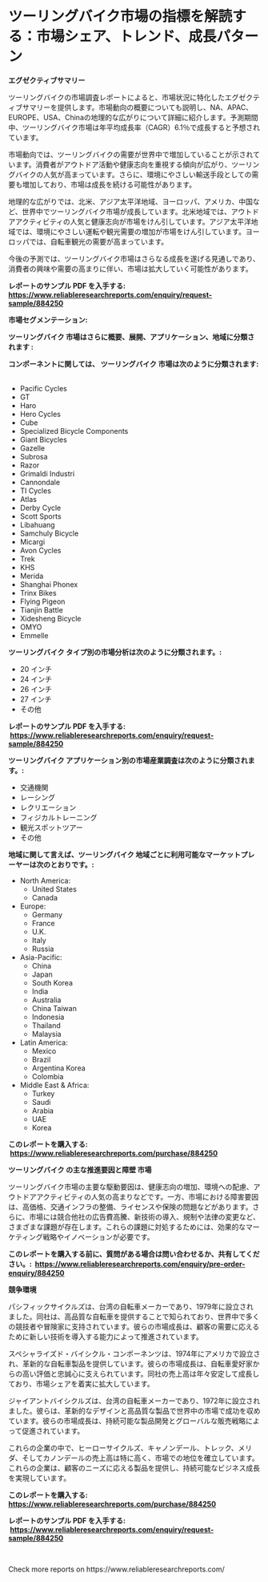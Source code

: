 <p><h1>ツーリングバイク市場の指標を解読する：市場シェア、トレンド、成長パターン</h1></p><p><strong>エグゼクティブサマリー</strong></p>
<p><p>ツーリングバイクの市場調査レポートによると、市場状況に特化したエグゼクティブサマリーを提供します。市場動向の概要についても説明し、NA、APAC、EUROPE、USA、Chinaの地理的な広がりについて詳細に紹介します。予測期間中、ツーリングバイク市場は年平均成長率（CAGR）6.1％で成長すると予想されています。</p><p>市場動向では、ツーリングバイクの需要が世界中で増加していることが示されています。消費者がアウトドア活動や健康志向を重視する傾向が広がり、ツーリングバイクの人気が高まっています。さらに、環境にやさしい輸送手段としての需要も増加しており、市場は成長を続ける可能性があります。</p><p>地理的な広がりでは、北米、アジア太平洋地域、ヨーロッパ、アメリカ、中国など、世界中でツーリングバイク市場が成長しています。北米地域では、アウトドアアクティビティの人気と健康志向が市場をけん引しています。アジア太平洋地域では、環境にやさしい運転や観光需要の増加が市場をけん引しています。ヨーロッパでは、自転車観光の需要が高まっています。</p><p>今後の予測では、ツーリングバイク市場はさらなる成長を遂げる見通しであり、消費者の興味や需要の高まりに伴い、市場は拡大していく可能性があります。</p></p>
<p><strong>レポートのサンプル PDF を入手する: <a href="https://www.reliableresearchreports.com/enquiry/request-sample/884250">https://www.reliableresearchreports.com/enquiry/request-sample/884250</a></strong></p>
<p><strong>市場セグメンテーション:</strong></p>
<p><strong> ツーリングバイク 市場はさらに概要、展開、アプリケーション、地域に分類されます :</strong></p>
<p><strong>コンポーネントに関しては、 ツーリングバイク 市場は次のように分類されます: &nbsp;</strong></p>
<p><ul><li>Pacific Cycles</li><li>GT</li><li>Haro</li><li>Hero Cycles</li><li>Cube</li><li>Specialized Bicycle Components</li><li>Giant Bicycles</li><li>Gazelle</li><li>Subrosa</li><li>Razor</li><li>Grimaldi Industri</li><li>Cannondale</li><li>TI Cycles</li><li>Atlas</li><li>Derby Cycle</li><li>Scott Sports</li><li>Libahuang</li><li>Samchuly Bicycle</li><li>Micargi</li><li>Avon Cycles</li><li>Trek</li><li>KHS</li><li>Merida</li><li>Shanghai Phonex</li><li>Trinx Bikes</li><li>Flying Pigeon</li><li>Tianjin Battle</li><li>Xidesheng Bicycle</li><li>OMYO</li><li>Emmelle</li></ul></p>
<p><strong> ツーリングバイク タイプ別の市場分析は次のように分類されます。:</strong></p>
<p><ul><li>20 インチ</li><li>24 インチ</li><li>26 インチ</li><li>27 インチ</li><li>その他</li></ul></p>
<p><strong>レポートのサンプル PDF を入手する: &nbsp;<a href="https://www.reliableresearchreports.com/enquiry/request-sample/884250">https://www.reliableresearchreports.com/enquiry/request-sample/884250</a></strong></p>
<p><strong> ツーリングバイク アプリケーション別の市場産業調査は次のように分類されます。:</strong></p>
<p><ul><li>交通機関</li><li>レーシング</li><li>レクリエーション</li><li>フィジカルトレーニング</li><li>観光スポットツアー</li><li>その他</li></ul></p>
<p><strong>地域に関して言えば、ツーリングバイク 地域ごとに利用可能なマーケットプレーヤーは次のとおりです。:</strong></p>
<p><ul>
    <li>
        North America:
        <ul>
            <li>United States</li>
            <li>Canada</li>
        </ul>
    </li>
    <li>
        Europe:
        <ul>
            <li>Germany</li>
            <li>France</li>
            <li>U.K.</li>
            <li>Italy</li>
            <li>Russia</li>
        </ul>
    </li>
    <li>
        Asia-Pacific:
        <ul>
            <li>China</li>
            <li>Japan</li>
            <li>South Korea</li>
            <li>India</li>
            <li>Australia</li>
            <li>China Taiwan</li>
            <li>Indonesia</li>
            <li>Thailand</li>
            <li>Malaysia</li>
        </ul>
    </li>
    <li>
        Latin America:
        <ul>
            <li>Mexico</li>
            <li>Brazil</li>
            <li>Argentina Korea</li>
            <li>Colombia</li>
        </ul>
    </li>
    <li>
        Middle East & Africa:
        <ul>
            <li>Turkey</li>
            <li>Saudi</li>
            <li>Arabia</li>
            <li>UAE</li>
            <li>Korea</li>
        </ul>
    </li>
    </ul></p>
<p><strong>このレポートを購入する: &nbsp;<a href="https://www.reliableresearchreports.com/purchase/884250">https://www.reliableresearchreports.com/purchase/884250</a></strong></p>
<p><strong>ツーリングバイク の主な推進要因と障壁 市場</strong></p>
<p><p>ツーリングバイク市場の主要な駆動要因は、健康志向の増加、環境への配慮、アウトドアアクティビティの人気の高まりなどです。一方、市場における障害要因は、高価格、交通インフラの整備、ライセンスや保険の問題などがあります。さらに、市場には競合他社の広告費高騰、新技術の導入、規制や法律の変更など、さまざまな課題が存在します。これらの課題に対処するためには、効果的なマーケティング戦略やイノベーションが必要です。</p></p>
<p><strong>このレポートを購入する前に、質問がある場合は問い合わせるか、共有してください。:&nbsp; <a href="https://www.reliableresearchreports.com/enquiry/pre-order-enquiry/884250">https://www.reliableresearchreports.com/enquiry/pre-order-enquiry/884250</a></strong></p>
<p><strong>競争環境</strong></p>
<p><p>パシフィックサイクルズは、台湾の自転車メーカーであり、1979年に設立されました。同社は、高品質な自転車を提供することで知られており、世界中で多くの競技者や冒険家に支持されています。彼らの市場成長は、顧客の需要に応えるために新しい技術を導入する能力によって推進されています。</p><p>スペシャライズド・バイシクル・コンポーネンツは、1974年にアメリカで設立され、革新的な自転車製品を提供しています。彼らの市場成長は、自転車愛好家からの高い評価と忠誠心に支えられています。同社の売上高は年々安定して成長しており、市場シェアを着実に拡大しています。</p><p>ジャイアントバイシクルズは、台湾の自転車メーカーであり、1972年に設立されました。彼らは、革新的なデザインと高品質な製品で世界中の市場で成功を収めています。彼らの市場成長は、持続可能な製品開発とグローバルな販売戦略によって促進されています。</p><p>これらの企業の中で、ヒーローサイクルズ、キャノンデール、トレック、メリダ、そしてカノンデールの売上高は特に高く、市場での地位を確立しています。これらの企業は、顧客のニーズに応える製品を提供し、持続可能なビジネス成長を実現しています。</p></p>
<p><strong>このレポートを購入する: &nbsp; <a href="https://www.reliableresearchreports.com/purchase/884250">https://www.reliableresearchreports.com/purchase/884250</a></strong></p>
<p><strong>レポートのサンプル PDF を入手する: &nbsp;<a href="https://www.reliableresearchreports.com/enquiry/request-sample/884250">https://www.reliableresearchreports.com/enquiry/request-sample/884250</a></strong><strong></strong></p>
<p>&nbsp;</p>
<p>Check more reports on https://www.reliableresearchreports.com/</p>